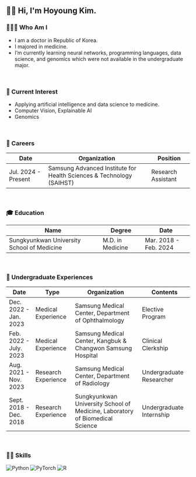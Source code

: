 ## 👋🏻 Hi, I'm Hoyoung Kim.

### 👨🏻‍⚕️ Who Am I
- I am a doctor in Republic of Korea.
- I majored in medicine.
- I’m currently learning neural networks, programming languages, data science, and genomics which were not available in the undergraduate major. </br>

<br/>

### 👀 Current Interest
- Applying artificial intelligence and data science to medicine.
- Computer Vision, Explainable AI
- Genomics

<br/>

### 🏢 Careers
| Date                | Organization                                                                | Position                 |
|---------------------|-----------------------------------------------------------------------------|--------------------------|
|Jul. 2024 - Present  |Samsung Advanced Institute for Health Sciences & Technology (SAIHST)         | Research Assistant       |
<br/>

### 🎓 Education
|Name                                      |Degree              |Date                 |
|------------------------------------------|--------------------|---------------------|
|Sungkyunkwan University School of Medicine|M.D. in Medicine    |Mar. 2018 - Feb. 2024|

<br/>

### 🌱 Undergraduate Experiences
| Date                   | Type                | Organization                                                                 | Contents                 |
|------------------------|---------------------|------------------------------------------------------------------------------|--------------------------|
| Dec. 2022 - Jan. 2023  | Medical Experience  | Samsung Medical Center, Department of Ophthalmology                          | Elective Program         |
| Feb. 2022 - July. 2023 | Medical Experience  | Samsung Medical Center, Kangbuk &amp; Changwon Samsung Hospital              | Clinical Clerkship       |
| Aug. 2021 - Nov. 2023  | Research Experience | Samsung Medical Center, Department of Radiology                              | Undergraduate Researcher |
| Sept. 2018 - Dec. 2018 | Research Experience | Sungkyunkwan University School of Medicine, Laboratory of Biomedical Science | Undergraduate Internship |

<br/>

### 💪🏻 Skills
<div align = "left">
<img alt="Python" src ="https://img.shields.io/badge/Python-3776AB.svg?&style=flat-square&logo=Python&logoColor=white"/>
<img alt="PyTorch" src ="https://img.shields.io/badge/PyTorch-EE4C2C.svg?&style=flat-square&logo=PyTorch&logoColor=white"/>
<img alt="R" src ="https://img.shields.io/badge/R-276DC3.svg?&style=flat-square&logo=R&logoColor=white"/>
</div>
